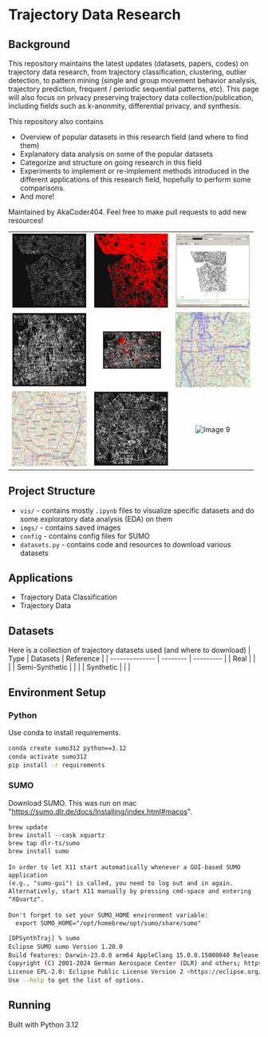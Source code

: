 #  Trajectory Data Research

## Background

This repository maintains the latest updates (datasets, papers, codes) on trajectory data research, from trajectory classification, clustering, outlier detection, to pattern mining (single and group movement behavior analysis, trajectory prediction, frequent / periodic sequential patterns, etc). This page will also focus on privacy preserving trajectory data collection/publication, including fields such as k-anonmity, differential privacy, and synthesis.

This repository also contains
- Overview of popular datasets in this research field (and where to find them)
- Explanatory data analysis on some of the popular datasets
- Categorize and structure on going research in this field
- Experiments to implement or re-implement methods introduced in the different applications of this research field, hopefully to perform some comparisons.
- And more!

Maintained by AkaCoder404. Feel free to make pull requests to add new resources!

<div style="text-align: center;">
  <table>
    <tr>
      <td><img src="./vis/porto_default.png" alt="Image 1" width="150" height="150"></td>
      <td><img src="./vis/portocity_all.png" alt="Image 2" width="150" height="150"></td>
      <td><img src="./vis/porto_sumo_20240908.png" alt="Image 3" width="150" height="150"></td>
    </tr>
    <tr>
      <td><img src="./vis/geolife_default.png" alt="Image 4" width="150" height="150"></td>
      <td><img src="./vis/geolife_driver_000.png" alt="Image 5" width="150" height="150"></td>
      <td><img src="./vis/geolife_driver_000_folium_heatmap.png" alt="Image 6" width="150" height="150"></td>
    </tr>
    <tr>
      <td><img src="./imgs/chengdu_osm_core.png" alt="Image 7" width="150" height="150"></td>
      <td><img src="./imgs/chengdu_osmnx_core.png" alt="Image 8" width="150" height="150"></td>
      <td><img src="image9.png" alt="Image 9" width="150" height="150"></td>
    </tr>
  </table>
</div>

## Project Structure
- `vis/` - contains mostly `.ipynb` files to visualize specific datasets and do some exploratory data analysis (EDA) on them
- `imgs/` - contains saved images
- `config` - contains config files for SUMO
- `datasets.py` - contains code and resources to download various datasets

## Applications
- Trajectory Data Classification
- Trajectory Data


## Datasets
Here is a collection of trajectory datasets used (and where to download)
| Type           | Datasets | Reference |
| -------------- | -------- | --------- |
| Real           |          |           |
| Semi-Synthetic |          |           |
| Synthetic      |          |           |





## Environment Setup
### Python

Use conda to install requirements.
```bash
conda create sumo312 python==3.12
conda activate sumo312
pip install -r requirements
```

### SUMO
Download SUMO. This was run on mac "https://sumo.dlr.de/docs/Installing/index.html#macos". 

```
brew update
brew install --cask xquartz
brew tap dlr-ts/sumo
brew install sumo

In order to let X11 start automatically whenever a GUI-based SUMO application
(e.g., "sumo-gui") is called, you need to log out and in again.
Alternatively, start X11 manually by pressing cmd-space and entering "XQuartz".

Don't forget to set your SUMO_HOME environment variable:
  export SUMO_HOME="/opt/homebrew/opt/sumo/share/sumo"
```

```bash
[DPSynthTraj] % sumo
Eclipse SUMO sumo Version 1.20.0
Build features: Darwin-23.0.0 arm64 AppleClang 15.0.0.15000040 Release FMI Proj GUI Intl
Copyright (C) 2001-2024 German Aerospace Center (DLR) and others; https://sumo.dlr.de
License EPL-2.0: Eclipse Public License Version 2 <https://eclipse.org/legal/epl-v20.html>
Use --help to get the list of options.
```



## Running
Built with Python 3.12


